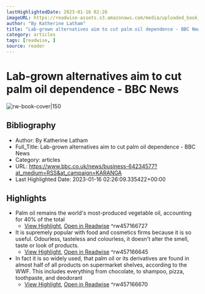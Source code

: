 ```yaml
---
lastHighlightedDate: 2023-01-16 02:26
imageURL: https://readwise-assets.s3.amazonaws.com/media/uploaded_book_covers/profile_676113/_128310227_palmless.jpg
author: "By Katherine Latham"
title: "Lab-grown alternatives aim to cut palm oil dependence - BBC News"
category: articles
tags: [readwise, ]
source: reader
---
```

# Lab-grown alternatives aim to cut palm oil dependence - BBC News

![rw-book-cover|150](https://readwise-assets.s3.amazonaws.com/media/uploaded_book_covers/profile_676113/_128310227_palmless.jpg)

## Bibliography
- Author: By Katherine Latham
- Full_Title: Lab-grown alternatives aim to cut palm oil dependence - BBC News
- Category: articles
- URL: https://www.bbc.co.uk/news/business-64234577?at_medium=RSS&at_campaign=KARANGA
- Last Highlighted Date: 2023-01-16 02:26:09.335422+00:00

## Highlights
- Palm oil remains the world's most-produced vegetable oil, accounting for 40% of the total
    - [View Highlight](https://read.readwise.io/read/01gpw6bz0h99f2x2yt5tybt4f0), [Open in Readwise](https://readwise.io/open/457166727)
^rw457166727
- It is supremely popular with food and cosmetics firms because it is so useful. Odourless, tasteless and colourless, it doesn't alter the smell, taste or look of products.
    - [View Highlight](https://read.readwise.io/read/01gpw6b5w3d56bjt6gzrdtehma), [Open in Readwise](https://readwise.io/open/457166645)
^rw457166645
- In fact it is so widely used, that palm oil or its derivatives are found in almost half of all products on supermarket shelves, according to the WWF. This includes everything from chocolate, to shampoo, pizza, toothpaste, and deodorant
    - [View Highlight](https://read.readwise.io/read/01gpw6bhk6z9k1reqkt5tf3z9q), [Open in Readwise](https://readwise.io/open/457166670)
^rw457166670


